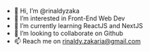 - 👋 Hi, I’m @rinaldyzaka
- 👀 I’m interested in Front-End Web Dev
- 🌱 I’m currently learning ReactJS and NextJS
- 💞️ I’m looking to collaborate on Github
- 📫 Reach me on rinaldy.zakaria@gmail.com

<!---
rinaldyzaka/rinaldyzaka is a ✨ special ✨ repository because its `README.md` (this file) appears on your GitHub profile.
You can click the Preview link to take a look at your changes.
--->
